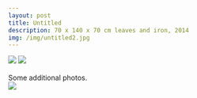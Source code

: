 ```yaml
---
layout: post
title: Untitled
description: 70 x 140 x 70 cm leaves and iron, 2014
img: /img/untitled2.jpg
---
```


<div class="img_row">
  <img class="col two" src="/img/_MG_9162.tif"/>
  <img class="col one" src="/img/_MG_9201.jpg"/>
</div>

<div class="img_row">
	<img class="col one" src="{{ site.baseurl }}/img/1.jpg" alt="" title="example image"/>
	<img class="col one" src="{{ site.baseurl }}/img/2.jpg" alt="" title="example image"/>
	<img class="col one" src="{{ site.baseurl }}/img/3.jpg" alt="" title="example image"/>
</div>
<div class="col three caption">
	Some additional photos.
</div>

<div class="img_row">
  <img class="col three" src="/img/6.jpg"/>
</div>
